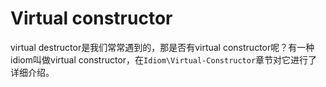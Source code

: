 # Virtual constructor

virtual destructor是我们常常遇到的，那是否有virtual constructor呢？有一种idiom叫做virtual constructor，在`Idiom\Virtual-Constructor`章节对它进行了详细介绍。


